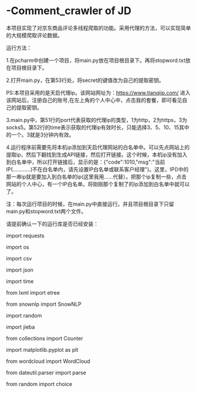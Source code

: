 # -Comment_crawler of JD
本项目实现了对京东商品评论多线程爬取的功能。采用代理的方法，可以实现简单的大规模爬取评论数据。

运行方法：

1.在pcharm中创建一个项目，将main.py放在项目根目录下。再将stopword.txt放在项目根目录下。
 
2.打开main.py，在第53行处，将secret的键值改为自己的提取密钥。
  
  PS:本项目采用的是天启代理ip。该网站网址为：https://www.tianqiip.com/  进入该网站后，注册自己的账号,在左上角的个人中心中，点击我的套餐，即可看见自己的提取密钥。
  
3.main.py中，第51行的port代表获取的代理ip的类型，1为http，2为https，3为socks5。第52行的time表示获取的代理ip有效时长，只能选择3、5、10、15其中的一个。3就是3分钟内有效。

4.运行程序前需要先将本机ip添加到天启代理网站的白名单中。可以先点网站上的提取ip，然后下翻找到生成API链接，然后打开链接。这个时候，本机ip没有加入到白名单中，所以打开链接后，显示的是：{"code":1010,"msg":"当前IP(............)不在白名单内，请先设置IP白名单或联系客户经理"}。这里，IP()中的那一串ip就是要加入到白名单的ip(这里我用......代替）。把那个ip复制一些，点击网站的个人中心，有一个IP白名单。将刚刚那个复制了的ip添加到白名单中就可以了。

注：每次运行项目的时候，在main.py中直接运行。并且项目根目录下只留main.py和stopword.txt两个文件。







请提前确认一下的运行库是否已经安装：

import requests

import os

import csv

import json

import time

from lxml import etree

from snownlp import SnowNLP

import random

import jieba

from collections import Counter

import matplotlib.pyplot as plt

from wordcloud import WordCloud

from dateutil.parser import parse

from random import choice
